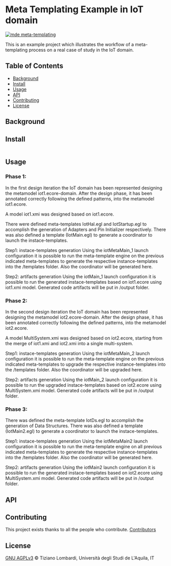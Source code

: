 # Meta Templating Example in IoT domain

[![mde meta-templating](https://img.shields.io/badge/mde-meta--templating-blue)](https://github.com/MDEGroup/metatemplating)

This is an example project which illustrates the workflow of a meta-templating process on a real case of study in the IoT domain.

<!-- This is a long description. -->

## Table of Contents

- [Background](#background)
- [Install](#install)
- [Usage](#usage)
- [API](#api)
- [Contributing](#contributing)
- [License](#license)


## Background


## Install


```
```


## Usage

### Phase 1:
In the first design iteration the IoT domain has been represented designing the metamodel iot1.ecore-domain.
After the design phase, it has been annotated correctly following the defined patterns, into the metamodel iot1.ecore.

A model iot1.xmi was designed based on iot1.ecore.

There were defined meta-templates IotHal.egl and IotStartup.egl to accomplish the generation of Adapters and Pin Initializer respectively. There was also defined a template (IotMain.egl) to generate a coordinator to launch the instace-templates.

Step1: instace-templates generation
Using the iotMetaMain_1 launch configuration it is possible to run the meta-template engine on the previous indicated meta-templates to generate the respective instance-templates into the /templates folder. Also the coordinator will be generated here.

Step2: artifacts generation
Using the iotMain_1 launch configuration it is possible to run the generated instace-templates based on iot1.ecore using iot1.xmi model. Generated code artifacts will be put in /output folder.

### Phase 2:
In the second design iteration the IoT domain has been represented designing the metamodel iot2.ecore-domain.
After the design phase, it has been annotated correctly following the defined patterns, into the metamodel iot2.ecore.

A model MultiSystem.xmi was designed based on iot2.ecore, starting from the merge of iot1.xmi and iot2.xmi into a single multi-system.

Step1: instace-templates generation
Using the iotMetaMain_2 launch configuration it is possible to run the meta-template engine on the previous indicated meta-templates to upgrade the respective instance-templates into the /templates folder. Also the coordinator will be upgraded here.

Step2: artifacts generation
Using the iotMain_2 launch configuration it is possible to run the upgraded instace-templates based on iot2.ecore using MultiSystem.xmi model. Generated code artifacts will be put in /output folder.

### Phase 3:
There was defined the meta-template IotDs.egl to accomplish the generation of Data Structures. There was also defined a template (IotMain2.egl) to generate a coordinator to launch the instace-templates.

Step1: instace-templates generation
Using the iotMetaMain2 launch configuration it is possible to run the meta-template engine on all previous indicated meta-templates to generate the respective instance-templates into the /templates folder. Also the coordinator will be generated here.

Step2: artifacts generation
Using the iotMain2 launch configuration it is possible to run the generated instace-templates based on iot2.ecore using MultiSystem.xmi model. Generated code artifacts will be put in /output folder.

## API



## Contributing

This project exists thanks to all the people who contribute. 
<a href="https://github.com/MDEGroup/metatemplating/graphs/contributors">Contributors</a>


## License

[GNU AGPLv3](LICENSE.txt) © Tiziano Lombardi, Università degli Studi de L'Aquila, IT